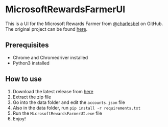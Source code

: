 # MicrosoftRewardsFarmerUI
This is a UI for the Microsoft Rewards Farmer from [@charlesbel](https://github.com/charlesbel) on GitHub.
The original project can be found [here](https://github.com/charlesbel/Microsoft-Rewards-Farmer).

## Prerequisites
- Chrome and Chromedriver installed
- Python3 installed

## How to use
1. Download the latest release from [here](https://github.com/Maikeruwu/MicrosoftRewardsFarmerUI/releases/latest)
2. Extract the zip file
3. Go into the data folder and edit the `accounts.json` file
4. Also in the data folder, run `pip install -r requirements.txt`
5. Run the `MicrosoftRewardsFarmerUI.exe` file
6. Enjoy!
